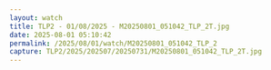 ```yaml
---
layout: watch
title: TLP2 - 01/08/2025 - M20250801_051042_TLP_2T.jpg
date: 2025-08-01 05:10:42
permalink: /2025/08/01/watch/M20250801_051042_TLP_2
capture: TLP2/2025/202507/20250731/M20250801_051042_TLP_2T.jpg
---
```

